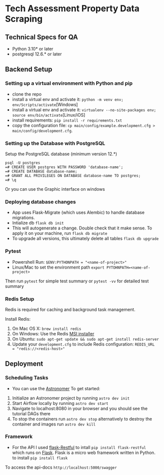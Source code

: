 # Tech Assessment Property Data Scraping

## Technical Specs for QA
* Python 3.10* or later
* postgresql 12.6.* or later

## Backend Setup
### Setting up a virtual environment with Python and pip
* clone the repo
* install a virtual env and activate it: `python -m venv env; env/Scripts/activate`[Windows]
* install a virtual env and activate it: `virtualenv --no-site-packages env; source env/bin/activate`[Linux/iOS]
* install requirements: `pip install -r requirements.txt`
* copy the configuration file: `cp main/config/example.development.cfg > main/config/development.cfg`.


### Setting up the Database with PostgreSQL
Setup the PostgreSQL database (minimum version 12.*)
```
psql -U postgres
=# CREATE USER postgres WITH PASSWORD 'database-name';
=# CREATE DATABASE database-name;
=# GRANT ALL PRIVILEGES ON DATABASE database-name TO postgres;
=# \q
```
Or you can use the Graphic interface on windows


### Deploying database changes
* App uses Flask-Migrate (which uses Alembic) to handle database migrations.
* Intialize db `flask db init`
* This will autogenerate a change. Double check that it make sense. To apply it on your machine, run
`flask db migrate`
* To upgrade all versions, this ultimately delete all tables
`flask db upgrade`
  

### Pytest
- Powershell Run: `$ENV:PYTHONPATH = "<name-of-project>"`
- Linux/Mac to set the environment path `export PYTOHNPATH=<name-of-project>`

Then run `pytest` for simple test summary or `pytest -vv` for detailed test summary

### Redis Setup
Redis is required for caching and background task management.

Install Redis:

1. On Mac OS X: `brew install redis`
2. On Windows: Use the Redis [MSI installer](https://github.com/microsoftarchive/redis/releases)
3. On Ubuntu: `sudo apt-get update && sudo apt-get install redis-server`
4. Update your `development.cfg` to include Redis configuration: `REDIS_URL = "redis://<redis-host>"`

## Deployment
### Scheduling Tasks
- You can use the [Astronomer](https://www.astronomer.io/docs/cloud/stable/develop/cli-quickstart)
To get started:
 1. Initialize an Astronomer project by running `astro dev init`
 2. Start Airflow locally by running `astro dev start`
 3. Navigate to localhost:8080 in your browser and you should see the tutorial DAGs there
 4. To stop the containers run `astro dev stop` alternatively to destroy the container and images run `astro dev kill`

### Framework
- For the API I used [flask-Restful](https://flask-restful.readthedocs.io/en/latest/index.html) to intall `pip install flask-restful` 
which runs on [Flask](https://flask.palletsprojects.com/en/3.0.x/). 
Flask is a micro web framework written in Python. to install `pip install flask`

To access the api-docs `http://localhost:5000/swagger`

